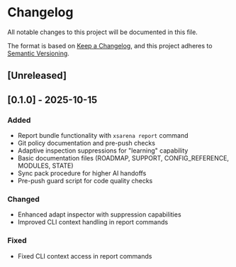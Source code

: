 # Changelog
All notable changes to this project will be documented in this file.

The format is based on [Keep a Changelog](https://keepachangelog.com/en/1.0.0/),
and this project adheres to [Semantic Versioning](https://semver.org/spec/v2.0.0.html).

## [Unreleased]

## [0.1.0] - 2025-10-15
### Added
- Report bundle functionality with `xsarena report` command
- Git policy documentation and pre-push checks
- Adaptive inspection suppressions for "learning" capability
- Basic documentation files (ROADMAP, SUPPORT, CONFIG_REFERENCE, MODULES, STATE)
- Sync pack procedure for higher AI handoffs
- Pre-push guard script for code quality checks

### Changed
- Enhanced adapt inspector with suppression capabilities
- Improved CLI context handling in report commands

### Fixed
- Fixed CLI context access in report commands